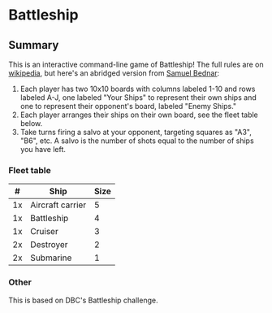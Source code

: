 # Battleship

## Summary

This is an interactive command-line game of Battleship! The full rules are on [wikipedia](http://en.wikipedia.org/wiki/Battleship_\(game\)), 
but here's an abridged version from [Samuel Bednar](http://en.wikipedia.org/wiki/File:Battleships_Paper_Game.svg):

1. Each player has two 10x10 boards with columns labeled 1-10 and rows labeled A-J, one labeled "Your Ships" to represent 
their own ships and one to represent their opponent's board, labeled "Enemy Ships."
2. Each player arranges their ships on their own board, see the fleet table below.
3. Take turns firing a salvo at your opponent, targeting squares as "A3", "B6", etc. A salvo is the number of shots equal 
to the number of ships you have left.

### Fleet table

| #  | Ship             | Size |
| -- | ---------------- | ---- |
| 1x | Aircraft carrier | 5    |
| 1x | Battleship       | 4    |
| 1x | Cruiser          | 3    |
| 2x | Destroyer        | 2    |
| 2x | Submarine        | 1    |


### Other
This is based on DBC's Battleship challenge.